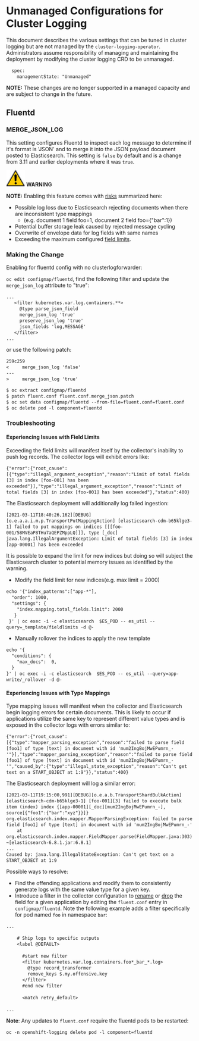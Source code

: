 # Unmanaged Configurations for Cluster Logging
This document describes the various settings that can be tuned in cluster logging but are not
managed by the `cluster-logging-operator`.  Administrators assume responsibility of managing and
maintaining the deployment by modifying the cluster logging CRD to be unmanaged.

```
  spec:
    managementState: "Unmanaged"
```
**NOTE:** These changes are no longer supported in a managed capacity and are
subject to change in the future.

## Fluentd
### MERGE_JSON_LOG
This setting configures Fluentd to inspect each log message to determine if it's format is 'JSON' and to merge
it into the JSON payload document posted to Elasticsearch.  This setting is `false` by default and is a change
from 3.11 and earlier deployments where it was `true`.  

![WARNING](../images/warn.jpg) **WARNING**

**NOTE:** Enabling this feature comes with [risks](https://github.com/openshift/origin-aggregated-logging/issues/1492) summarized here:
* Possible log loss due to Elasticsearch rejecting documents when there are inconsistent type mappings
  * (e.g. document 1 field foo=1, document 2 field foo={"bar":1}) 
* Potential buffer storage leak caused by rejected message cycling
* Overwrite of envelope data for log fields with same names
* Exceeding the maximum configured [field limits](https://www.elastic.co/guide/en/elasticsearch/reference/6.8/mapping.html#mapping-limit-settings).


### Making the Change
Enabling for fluentd config with no clusterlogforwarder:

`oc edit configmap/fluentd`, find the following filter and update the `merge_json_log` attribute to "true":
```
...
   <filter kubernetes.var.log.containers.**>
     @type parse_json_field
     merge_json_log 'true'
     preserve_json_log 'true'
     json_fields 'log,MESSAGE'
   </filter>
...

```
or
use the following patch:
```
259c259
<     merge_json_log 'false'
---
>     merge_json_log 'true'

```

```
$ oc extract configmap/fluentd
$ patch fluent.conf fluent.conf.merge_json.patch
$ oc set data configmap/fluentd --from-file=fluent.conf=fluent.conf
$ oc delete pod -l component=fluentd

```

### Troubleshooting
#### Experiencing Issues with Field Limits
Exceeding the field limits will manifest itself by the collector's inability to push log records.  The collector logs will exhibit errors like:

```
{"error":{"root_cause":[{"type":"illegal_argument_exception","reason":"Limit of total fields [3] in index [foo-001] has been exceeded"}],"type":"illegal_argument_exception","reason":"Limit of total fields [3] in index [foo-001] has been exceeded"},"status":400}
```

The Elasticsearch deployment will additionally log failed ingestion:
```
[2021-03-11T18:40:26,162][DEBUG][o.e.a.a.i.m.p.TransportPutMappingAction] [elasticsearch-cdm-b65klge3-1] failed to put mappings on indices [[[foo-001/58MVEaP8THu7aQEPZMppLQ]]], type [_doc]
java.lang.IllegalArgumentException: Limit of total fields [3] in index [app-00001] has been exceeded

```
It is possible to expand the limit for new indices but doing so will subject the Elasticsearch cluster to potential memory issues as identified by the warning.

* Modify the field limit for new indices(e.g. max limit = 2000)
```
echo '{"index_patterns":["app-*"],
  "order": 1000,
  "settings": { 
    "index.mapping.total_fields.limit": 2000
   }
 }' | oc exec -i -c elasticsearch  $ES_POD -- es_util --query=_template/fieldlimits -d @-
```
* Manually rollover the indices to apply the new template
```
echo '{
  "conditions": {
    "max_docs":  0,
  }
}' | oc exec -i -c elasticsearch  $ES_POD -- es_util --query=app-write/_rollover -d @-
```
#### Experiencing Issues with Type Mappings
Type mapping issues will manifest when the collector and Elasticsearch begin logging errors for certain documents.  This is likely to occur if applications utilize the same key to represent different value types and is exposed in the collector logs with errors similar to:

```
{"error":{"root_cause":[{"type":"mapper_parsing_exception","reason":"failed to parse field [foo1] of type [text] in document with id 'mum2IngBojMwEPumrn_-'"}],"type":"mapper_parsing_exception","reason":"failed to parse field [foo1] of type [text] in document with id 'mum2IngBojMwEPumrn_-'","caused_by":{"type":"illegal_state_exception","reason":"Can't get text on a START_OBJECT at 1:9"}},"status":400}
```

The Elasticsearch deployment will log a similar error:
```
[2021-03-11T19:15:00,991][DEBUG][o.e.a.b.TransportShardBulkAction] [elasticsearch-cdm-b65klge3-1] [foo-001][3] failed to execute bulk item (index) index {[app-00001][_doc][mum2IngBojMwEPumrn_-], source[{"foo1":{"bar":"xyz"}}]}
org.elasticsearch.index.mapper.MapperParsingException: failed to parse field [foo1] of type [text] in document with id 'mum2IngBojMwEPumrn_-'
	at org.elasticsearch.index.mapper.FieldMapper.parse(FieldMapper.java:303) ~[elasticsearch-6.8.1.jar:6.8.1]
...
Caused by: java.lang.IllegalStateException: Can't get text on a START_OBJECT at 1:9

```
Possible ways to resolve:
* Find the offending applications and modify them to consistently generate logs with the same value type for a given key.
* Introduce a filter in the collector configuration to [rename](https://docs.fluentd.org/filter/record_transformer#example-configurations) or [drop](https://docs.fluentd.org/filter/record_transformer#remove_keys) the field for a given application by editing the `fluent.conf` entry in `configmap/fluentd`.  Note the following example adds a filter specifically for pod named `foo` in namespace `bar`:
```
...

    # Ship logs to specific outputs
    <label @DEFAULT>
      
      #start new filter
      <filter kubernetes.var.log.containers.foo*_bar_*.log>
        @type record_transformer
        remove_keys $.my.offensive.key
      </filter>
      #end new filter

      <match retry_default>

...
```
**Note**: Any updates to `fluent.conf` require the fluentd pods to be restarted:
```
oc -n openshift-logging delete pod -l component=fluentd
```